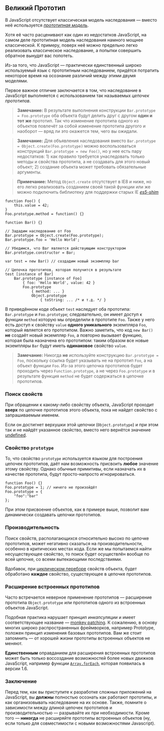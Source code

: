 ## Великий Прототип

В JavaScript отсутствует классическая модель наследования — вместо неё используется [*прототипная модель*][1].

Хотя её часто расценивают как один из недостатков JavaScript, на самом деле прототипная модель наследования намного мощнее классической. К примеру, поверх неё можно предельно легко реализовать классическое наследование, а попытки совершить обратное вынудят вас попотеть.

Из-за того, что JavaScript — практически единственный широко используемый язык с прототипным наследованием, придётся потратить некоторое время на осознание различий между этими двумя моделями.

Первое важное отличие заключается в том, что наследование в JavaScript выполняется с использованием так называемых  *цепочек прототипов*.

> **Замечание:** В результате выполнения конструкции `Bar.prototype = Foo.prototype` оба объекта будут делить друг с другом **один и тот же** прототип. Так что изменение прототипа одного из объектов повлечёт за собой изменение прототипа другого и наоборот — вряд ли это окажется тем, чего вы ожидали.

> **Замечание:** Для объявления наследования вместо `Bar.prototype = Object.create(Foo.prototype)` можно воспользоваться конструкций `Bar.prototype = new Foo()`, но у нее есть пару недостатков: 1) как правило требуется унаследовать только методы и свойства прототипа, а не создавать для этого новый объект; 2) создание объекта может требовать обязательные аргументы.

> **Примечание:** Метод `Object.create` отсутствует в IE8 и ниже, но его легко реализовать созданием своей такой функции или же можно подключить библиотеку для поддержки старых IE [*es5-shim*][5]

    function Foo() {
        this.value = 42;
    }
    Foo.prototype.method = function() {}

    function Bar() {}

    // Зададим наследование от Foo
    Bar.prototype = Object.create(Foo.prototype);
    Bar.prototype.foo = 'Hello World';

    // Убедимся, что Bar является действующим конструктором
    Bar.prototype.constructor = Bar;

    var test = new Bar() // создадим новый экземпляр bar

    // Цепочка прототипов, которая получится в результате
    test [instance of Bar]
        Bar.prototype [instance of Foo]
            { foo: 'Hello World', value: 42 }
            Foo.prototype
                { method: ... }
                Object.prototype
                    { toString: ... /* и т.д. */ }

В приведённом коде объект `test` наследует оба прототипа: `Bar.prototype` и `Foo.prototype`; следовательно, он имеет доступ к функции `method` которую мы определили в прототипе `Foo`. Также у него есть доступ к свойству `value` **одного уникального** экземпляра `Foo`, который является его прототипом. Важно заметить, что код `new Bar()` **не** создаёт новый экземпляр `Foo`, а повторно вызывает функцию, которая была назначена его прототипом: таким образом все новые экземпляры `Bar` будут иметь **одинаковое** свойство `value`.

> **Замечание:** Никогда **не** используйте конструкцию `Bar.prototype = Foo`, поскольку ссылка будет указывать не на прототип `Foo`, а на объект функции `Foo`. Из-за этого цепочка прототипов будет проходить через `Function.prototype`, а не через `Foo.prototype` и в результате функция `method` не будет содержаться в цепочке прототипов.

### Поиск свойств

При обращении к какому-либо свойству объекта, JavaScript проходит **вверх** по цепочке прототипов этого объекта, пока не найдет свойство c запрашиваемым именем.

Если он достигнет верхушки этой цепочки (`Object.prototype`) и при этом так и не найдёт указанное свойство, вместо него вернётся значение [undefined](#core.undefined).

### Свойство `prototype`

То, что свойство `prototype` используется языком для построения цепочек прототипов, даёт нам возможность присвоить **любое** значение этому свойству. Однако обычные примитивы, если назначать их в качестве прототипа, будут просто-напросто игнорироваться.

    function Foo() {}
    Foo.prototype = 1; // ничего не произойдёт
    Foo.prototype = {
        "foo":"bar"
    };

При этом присвоение объектов, как в примере выше, позволит вам динамически создавать цепочки прототипов.

### Производительность

Поиск свойств, располагающихся относительно высоко по цепочке прототипов, может негативно сказаться на производительности, особенно в критических местах кода. Если же мы попытаемся найти несуществующее свойство, то поиск будет осуществлён вообще по всей цепочке, со всеми вытекающими последствиями.

Вдобавок, при [циклическом переборе](#object.forinloop) свойств объекта, будет обработано **каждое** свойство, существующее в цепочке прототипов.

### Расширение встроенных прототипов

Часто встречается неверное применение прототипов — расширение прототипа `Object.prototype` или прототипов одного из встроенных объектов JavaScript.

Подобная практика нарушает принцип *инкапсуляции* и имеет соответствующее название — [monkey patching][2]. К сожалению, в основу многих широко распространенных фреймворков, например Prototype, положен принцип изменения базовых прототипов. Вам же стоит запомнить — от хорошей жизни прототипы встроенных объектов не меняют.

**Единственным** оправданием для расширения встроенных прототипов может быть только воссоздание возможностей более новых движков JavaScript, например функции [`Array.forEach`][4], которая появилась в версии 1.6.

### Заключение

Перед тем, как вы приступите к разработке сложных приложений на JavaScript, вы **должны** полностью осознать как работают прототипы, и как организовывать наследование на их основе. Также, помните о зависимости между длиной цепочек прототипов и производительностью — разрывайте их при необходимости. Кроме того — **никогда** не расширяйте прототипы встроенных объектов (ну, если только для совместимости с новыми возможностями Javascript).

[1]: http://ru.wikipedia.org/wiki/%D0%9F%D1%80%D0%BE%D1%82%D0%BE%D1%82%D0%B8%D0%BF%D0%BD%D0%BE%D0%B5_%D0%BF%D1%80%D0%BE%D0%B3%D1%80%D0%B0%D0%BC%D0%BC%D0%B8%D1%80%D0%BE%D0%B2%D0%B0%D0%BD%D0%B8%D0%B5
[2]: http://en.wikipedia.org/wiki/Monkey_patch
[3]: http://prototypejs.org/
[4]: https://developer.mozilla.org/en/JavaScript/Reference/Global_Objects/Array/forEach
[5]: https://github.com/es-shims/es5-shim

